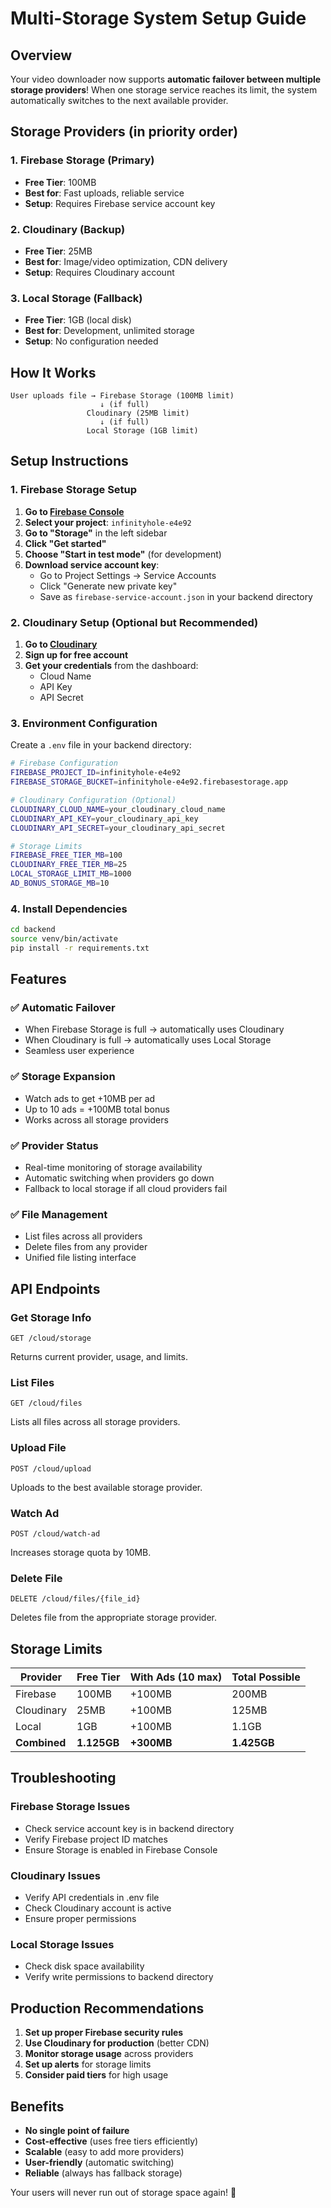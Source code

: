 # Multi-Storage System Setup Guide

## Overview

Your video downloader now supports **automatic failover between multiple storage providers**! When one storage service reaches its limit, the system automatically switches to the next available provider.

## Storage Providers (in priority order)

### 1. **Firebase Storage** (Primary)
- **Free Tier**: 100MB
- **Best for**: Fast uploads, reliable service
- **Setup**: Requires Firebase service account key

### 2. **Cloudinary** (Backup)
- **Free Tier**: 25MB
- **Best for**: Image/video optimization, CDN delivery
- **Setup**: Requires Cloudinary account

### 3. **Local Storage** (Fallback)
- **Free Tier**: 1GB (local disk)
- **Best for**: Development, unlimited storage
- **Setup**: No configuration needed

## How It Works

```
User uploads file → Firebase Storage (100MB limit)
                    ↓ (if full)
                 Cloudinary (25MB limit)
                    ↓ (if full)
                 Local Storage (1GB limit)
```

## Setup Instructions

### 1. Firebase Storage Setup

1. **Go to [Firebase Console](https://console.firebase.google.com/)**
2. **Select your project**: `infinityhole-e4e92`
3. **Go to "Storage"** in the left sidebar
4. **Click "Get started"**
5. **Choose "Start in test mode"** (for development)
6. **Download service account key**:
   - Go to Project Settings → Service Accounts
   - Click "Generate new private key"
   - Save as `firebase-service-account.json` in your backend directory

### 2. Cloudinary Setup (Optional but Recommended)

1. **Go to [Cloudinary](https://cloudinary.com/)**
2. **Sign up for free account**
3. **Get your credentials** from the dashboard:
   - Cloud Name
   - API Key
   - API Secret

### 3. Environment Configuration

Create a `.env` file in your backend directory:

```bash
# Firebase Configuration
FIREBASE_PROJECT_ID=infinityhole-e4e92
FIREBASE_STORAGE_BUCKET=infinityhole-e4e92.firebasestorage.app

# Cloudinary Configuration (Optional)
CLOUDINARY_CLOUD_NAME=your_cloudinary_cloud_name
CLOUDINARY_API_KEY=your_cloudinary_api_key
CLOUDINARY_API_SECRET=your_cloudinary_api_secret

# Storage Limits
FIREBASE_FREE_TIER_MB=100
CLOUDINARY_FREE_TIER_MB=25
LOCAL_STORAGE_LIMIT_MB=1000
AD_BONUS_STORAGE_MB=10
```

### 4. Install Dependencies

```bash
cd backend
source venv/bin/activate
pip install -r requirements.txt
```

## Features

### ✅ **Automatic Failover**
- When Firebase Storage is full → automatically uses Cloudinary
- When Cloudinary is full → automatically uses Local Storage
- Seamless user experience

### ✅ **Storage Expansion**
- Watch ads to get +10MB per ad
- Up to 10 ads = +100MB total bonus
- Works across all storage providers

### ✅ **Provider Status**
- Real-time monitoring of storage availability
- Automatic switching when providers go down
- Fallback to local storage if all cloud providers fail

### ✅ **File Management**
- List files across all providers
- Delete files from any provider
- Unified file listing interface

## API Endpoints

### Get Storage Info
```http
GET /cloud/storage
```
Returns current provider, usage, and limits.

### List Files
```http
GET /cloud/files
```
Lists all files across all storage providers.

### Upload File
```http
POST /cloud/upload
```
Uploads to the best available storage provider.

### Watch Ad
```http
POST /cloud/watch-ad
```
Increases storage quota by 10MB.

### Delete File
```http
DELETE /cloud/files/{file_id}
```
Deletes file from the appropriate storage provider.

## Storage Limits

| Provider | Free Tier | With Ads (10 max) | Total Possible |
|----------|-----------|-------------------|----------------|
| Firebase | 100MB | +100MB | 200MB |
| Cloudinary | 25MB | +100MB | 125MB |
| Local | 1GB | +100MB | 1.1GB |
| **Combined** | **1.125GB** | **+300MB** | **1.425GB** |

## Troubleshooting

### Firebase Storage Issues
- Check service account key is in backend directory
- Verify Firebase project ID matches
- Ensure Storage is enabled in Firebase Console

### Cloudinary Issues
- Verify API credentials in .env file
- Check Cloudinary account is active
- Ensure proper permissions

### Local Storage Issues
- Check disk space availability
- Verify write permissions to backend directory

## Production Recommendations

1. **Set up proper Firebase security rules**
2. **Use Cloudinary for production** (better CDN)
3. **Monitor storage usage** across providers
4. **Set up alerts** for storage limits
5. **Consider paid tiers** for high usage

## Benefits

- **No single point of failure**
- **Cost-effective** (uses free tiers efficiently)
- **Scalable** (easy to add more providers)
- **User-friendly** (automatic switching)
- **Reliable** (always has fallback storage)

Your users will never run out of storage space again! 🚀

